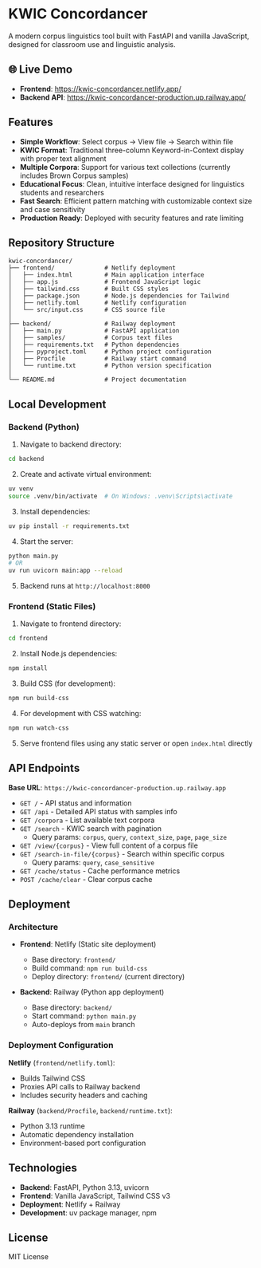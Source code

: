 # KWIC Concordancer

A modern corpus linguistics tool built with FastAPI and vanilla JavaScript, designed for classroom use and linguistic analysis.

## 🌐 Live Demo

- **Frontend**: https://kwic-concordancer.netlify.app/
- **Backend API**: https://kwic-concordancer-production.up.railway.app/

## Features

- **Simple Workflow**: Select corpus → View file → Search within file
- **KWIC Format**: Traditional three-column Keyword-in-Context display with proper text alignment
- **Multiple Corpora**: Support for various text collections (currently includes Brown Corpus samples)
- **Educational Focus**: Clean, intuitive interface designed for linguistics students and researchers
- **Fast Search**: Efficient pattern matching with customizable context size and case sensitivity
- **Production Ready**: Deployed with security features and rate limiting

## Repository Structure

```
kwic-concordancer/
├── frontend/              # Netlify deployment
│   ├── index.html         # Main application interface
│   ├── app.js             # Frontend JavaScript logic
│   ├── tailwind.css       # Built CSS styles
│   ├── package.json       # Node.js dependencies for Tailwind
│   ├── netlify.toml       # Netlify configuration
│   └── src/input.css      # CSS source file
│
├── backend/               # Railway deployment
│   ├── main.py            # FastAPI application
│   ├── samples/           # Corpus text files
│   ├── requirements.txt   # Python dependencies
│   ├── pyproject.toml     # Python project configuration
│   ├── Procfile           # Railway start command
│   └── runtime.txt        # Python version specification
│
└── README.md              # Project documentation
```

## Local Development

### Backend (Python)

1. Navigate to backend directory:
```bash
cd backend
```

2. Create and activate virtual environment:
```bash
uv venv
source .venv/bin/activate  # On Windows: .venv\Scripts\activate
```

3. Install dependencies:
```bash
uv pip install -r requirements.txt
```

4. Start the server:
```bash
python main.py
# OR
uv run uvicorn main:app --reload
```

5. Backend runs at `http://localhost:8000`

### Frontend (Static Files)

1. Navigate to frontend directory:
```bash
cd frontend
```

2. Install Node.js dependencies:
```bash
npm install
```

3. Build CSS (for development):
```bash
npm run build-css
```

4. For development with CSS watching:
```bash
npm run watch-css
```

5. Serve frontend files using any static server or open `index.html` directly

## API Endpoints

**Base URL**: `https://kwic-concordancer-production.up.railway.app`

- `GET /` - API status and information
- `GET /api` - Detailed API status with samples info
- `GET /corpora` - List available text corpora
- `GET /search` - KWIC search with pagination
  - Query params: `corpus`, `query`, `context_size`, `page`, `page_size`
- `GET /view/{corpus}` - View full content of a corpus file
- `GET /search-in-file/{corpus}` - Search within specific corpus
  - Query params: `query`, `case_sensitive`
- `GET /cache/status` - Cache performance metrics
- `POST /cache/clear` - Clear corpus cache

## Deployment

### Architecture

- **Frontend**: Netlify (Static site deployment)
  - Base directory: `frontend/`
  - Build command: `npm run build-css`
  - Deploy directory: `frontend/` (current directory)

- **Backend**: Railway (Python app deployment)  
  - Base directory: `backend/`
  - Start command: `python main.py`
  - Auto-deploys from `main` branch

### Deployment Configuration

**Netlify** (`frontend/netlify.toml`):
- Builds Tailwind CSS
- Proxies API calls to Railway backend
- Includes security headers and caching

**Railway** (`backend/Procfile`, `backend/runtime.txt`):
- Python 3.13 runtime
- Automatic dependency installation
- Environment-based port configuration

## Technologies

- **Backend**: FastAPI, Python 3.13, uvicorn
- **Frontend**: Vanilla JavaScript, Tailwind CSS v3
- **Deployment**: Netlify + Railway
- **Development**: uv package manager, npm

## License

MIT License